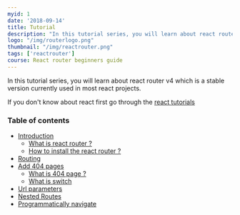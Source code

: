 ```yaml
---
myid: 1
date: '2018-09-14'
title: Tutorial
description: "In this tutorial series, you will learn about react router  v4 which is a  stable version currently used in most react projects."
logo: "/img/routerlogo.png"
thumbnail: "/img/reactrouter.png"
tags: ['reactrouter']
course: React router beginners guide
---
```


In this tutorial series, you will learn about react router  v4 which is a  stable version currently used in most react projects.

If you don't know about react first go through the [react tutorials](/react/tutorial)

### Table of contents

- [Introduction](/reactrouter/introduction/)
  - [What is react router ?](/reactrouter/introduction/#what-is-react-router-)
  - [How to install the react router ?](/reactrouter/introduction/#how-to-install-the-react-router-)
- [Routing](/reactrouter/routing/)
- [Add 404 pages](/reactrouter/adding404pages/)
  - [What is 404 page ?](/reactrouter/adding404pages/#what-is-a-404-page)
  - [What is switch](/reactrouter/adding404pages/#what-is-switch-)
- [Url parameters](/reactrouter/urlparameters/)
- [Nested Routes](/reactrouter/nestedrouting/)
- [Programmatically navigate](/reactrouter/programaticallynavigation/)
